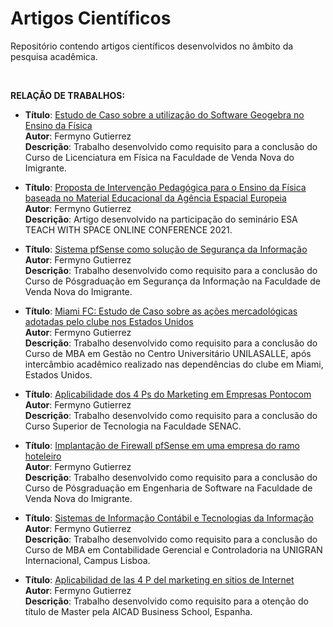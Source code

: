 # Artigos Científicos
Repositório contendo artigos científicos desenvolvidos no âmbito da pesquisa acadêmica.

<BR>

**RELAÇÃO DE TRABALHOS:**


* **Título**: [Estudo de Caso sobre a utilização do Software Geogebra no Ensino da Física](tree/main/utilizacao-do-geogebra-no-ensino-da-fisica)  
  **Autor**: Fermyno Gutierrez  
  **Descrição**: Trabalho desenvolvido como requisito para a conclusão do Curso de Licenciatura em Física na Faculdade de Venda Nova do Imigrante.

* **Título**: [Proposta de Intervenção Pedagógica para o Ensino da Física baseada no Material Educacional da Agência Espacial Europeia](tree/main/intervencao-pedagogica-agencia-espacial-europeia)  
  **Autor**: Fermyno Gutierrez  
  **Descrição**: Artigo desenvolvido na participação do seminário ESA TEACH WITH SPACE ONLINE CONFERENCE 2021.
  
* **Título**: [Sistema pfSense como solução de Segurança da Informação](tree/main/pfsense-seguranca-da-informacao)  
  **Autor**: Fermyno Gutierrez  
  **Descrição**: Trabalho desenvolvido como requisito para a conclusão do Curso de Pósgraduação em Segurança da Informação na Faculdade de Venda Nova do Imigrante.

* **Título**: [Miami FC: Estudo de Caso sobre as ações mercadológicas adotadas pelo clube nos Estados Unidos](tree/main/miami-fc-estudo-de-caso-estados-unidos)  
  **Autor**: Fermyno Gutierrez  
  **Descrição**: Trabalho desenvolvido como requisito para a conclusão do Curso de MBA em Gestão no Centro Universitário UNILASALLE, após intercâmbio acadêmico realizado nas dependências do clube em Miami, Estados Unidos.

* **Título**: [Aplicabilidade dos 4 Ps do Marketing em Empresas Pontocom](tree/main/aplicabilidade-dos-4-ps-em-empresas-pontocom)  
  **Autor**: Fermyno Gutierrez  
  **Descrição**: Trabalho desenvolvido como requisito para a conclusão do Curso Superior de Tecnologia na Faculdade SENAC.

* **Título**: [Implantação de Firewall pfSense em uma empresa do ramo hoteleiro](tree/main/estudo-de-caso-implantacao-de-firewall)  
  **Autor**: Fermyno Gutierrez  
  **Descrição**: Trabalho desenvolvido como requisito para a conclusão do Curso de Pósgraduação em Engenharia de Software na Faculdade de Venda Nova do Imigrante.

* **Título**: [Sistemas de Informação Contábil e Tecnologias da Informação](tree/main/sic-e-tecnologias-da-informacao)  
  **Autor**: Fermyno Gutierrez  
  **Descrição**: Trabalho desenvolvido como requisito para a conclusão do Curso de MBA em Contabilidade Gerencial e Controladoria na UNIGRAN Internacional, Campus Lisboa.

* **Título**: [Aplicabilidad de las 4 P del marketing en sitios de Internet](tree/main/las-4-p-en-sitios-de-internet)  
  **Autor**: Fermyno Gutierrez  
  **Descrição**: Trabalho desenvolvido como requisito para a otenção do título de Master pela AICAD Business School, Espanha.

